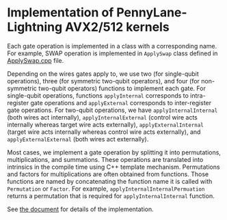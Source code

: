 # Implementation of PennyLane-Lightning AVX2/512 kernels

Each gate operation is implemented in a class with a corresponding name. For example, SWAP operation is implemented in `ApplySwap` class defined in [ApplySwap.cpp](ApplySwap.cpp) file. 

Depending on the wires gates apply to, we use two (for single-qubit operations), three (for symmetric two-qubit operators), and four (for non-symmetric two-qubit operators) functions to implement each gate.
For single-qubit operations, functions `applyInternal` corresponds to intra-register gate operations  and `applyExternal` corresponds to inter-register gate operations.
For two-qubit operations, we have `applyInternalInternal` (both wires act internally), `applyInternalExternal` (control wire acts internally whereas target wire acts externally), `applyExternalInternal` (target wire acts internally whereas control wire acts externally), and `applyExternalExternal` (both wires act externally).


Most cases, we implement a gate operation by splitting it into permutations, multiplications, and summations. These operations are translated into intrinsics in the compile time using C++ template mechanism.
Permutations and factors for multiplications are often obtained from functions. Those functions are named by concatenating the function name it is called with `Permutation` or `Factor`. For example, `applyInternalInternalPermuation` returns a permutation that is required for `applyInternalInternal` function.


See [the document](https://docs.pennylane.ai/projects/lightning/en/stable/avx_kernels/implementation.html) for details of the implementation.
